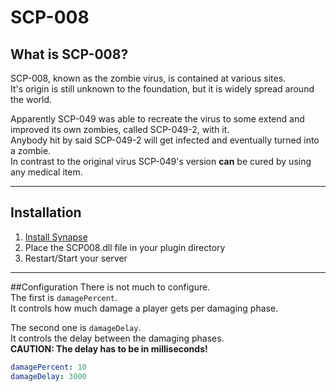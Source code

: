# SCP-008

## What is SCP-008?
SCP-008, known as the zombie virus, is contained at various sites.  
It's origin is still unknown to the foundation, but it is widely spread around the world.  

Apparently SCP-049 was able to recreate the virus to some extend and improved its own zombies, called SCP-049-2, with it.  
Anybody hit by said SCP-049-2 will get infected and eventually turned into a zombie.  
In contrast to the original virus SCP-049's version **can** be cured by using any medical item.

***

## Installation
1. [Install Synapse](https://docs.synapsesl.xyz/setup/setup)
2. Place the SCP008.dll file in your plugin directory
3. Restart/Start your server

***

##Configuration
There is not much to configure.  
The first is ```damagePercent```.  
It controls how much damage a player gets per damaging phase.  

The second one is ```damageDelay```.  
It controls the delay between the damaging phases.  
**CAUTION: The delay has to be in milliseconds!**
```yml
damagePercent: 10
damageDelay: 3000
```
